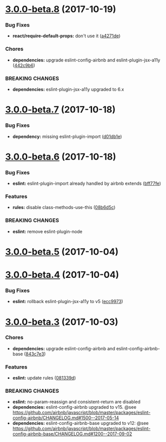 <a name="3.0.0-beta.8"></a>
# [3.0.0-beta.8](https://github.com/Availity/eslint-config-availity/compare/v3.0.0-beta.7...v3.0.0-beta.8) (2017-10-19)


### Bug Fixes

* **react/require-default-props:** don't use it ([a4271de](https://github.com/Availity/eslint-config-availity/commit/a4271de))


### Chores

* **dependencies:** upgrade eslint-config-airbnb and eslint-plugin-jsx-a11y ([442c9b6](https://github.com/Availity/eslint-config-availity/commit/442c9b6))


### BREAKING CHANGES

* **dependencies:** eslint-plugin-jsx-a11y upgraded to 6.x



<a name="3.0.0-beta.7"></a>
# [3.0.0-beta.7](https://github.com/Availity/eslint-config-availity/compare/v3.0.0-beta.6...v3.0.0-beta.7) (2017-10-18)


### Bug Fixes

* **dependency:** missing eslint-plugin-import ([d01db1e](https://github.com/Availity/eslint-config-availity/commit/d01db1e))



<a name="3.0.0-beta.6"></a>
# [3.0.0-beta.6](https://github.com/Availity/eslint-config-availity/compare/v3.0.0-beta.5...v3.0.0-beta.6) (2017-10-18)


### Bug Fixes

* **eslint:** eslint-plugin-import already handled by airbnb extends ([bff77fe](https://github.com/Availity/eslint-config-availity/commit/bff77fe))


### Features

* **rules:** disable class-methods-use-this ([08b6d5c](https://github.com/Availity/eslint-config-availity/commit/08b6d5c))


### BREAKING CHANGES

* **eslint:** remove eslint-plugin-node



<a name="3.0.0-beta.5"></a>
# [3.0.0-beta.5](https://github.com/Availity/eslint-config-availity/compare/v3.0.0-beta.4...v3.0.0-beta.5) (2017-10-04)



<a name="3.0.0-beta.4"></a>
# [3.0.0-beta.4](https://github.com/Availity/eslint-config-availity/compare/v3.0.0-beta.3...v3.0.0-beta.4) (2017-10-04)


### Bug Fixes

* **eslint:** rollback eslint-plugin-jsx-a11y to v5 ([ecc9973](https://github.com/Availity/eslint-config-availity/commit/ecc9973))



<a name="3.0.0-beta.3"></a>
# [3.0.0-beta.3](https://github.com/Availity/eslint-config-availity/compare/v3.0.0-beta.2...v3.0.0-beta.3) (2017-10-03)


### Chores

* **dependencies:** upgrade eslint-config-airbnb and eslint-config-airbnb-base ([843c7e3](https://github.com/Availity/eslint-config-availity/commit/843c7e3))


### Features

* **eslint:** update rules ([081339d](https://github.com/Availity/eslint-config-availity/commit/081339d))


### BREAKING CHANGES

* **eslint:** no-param-reassign and consistent-return are disabled
* **dependencies:** eslint-config-airbnb upgraded to v15. @see https://github.com/airbnb/javascript/blob/master/packages/eslint-config-airbnb/CHANGELOG.md#1500--2017-05-14
* **dependencies:** eslint-config-airbnb-base upgraded to v12: @see https://github.com/airbnb/javascript/blob/master/packages/eslint-config-airbnb-base/CHANGELOG.md#1200--2017-09-02



